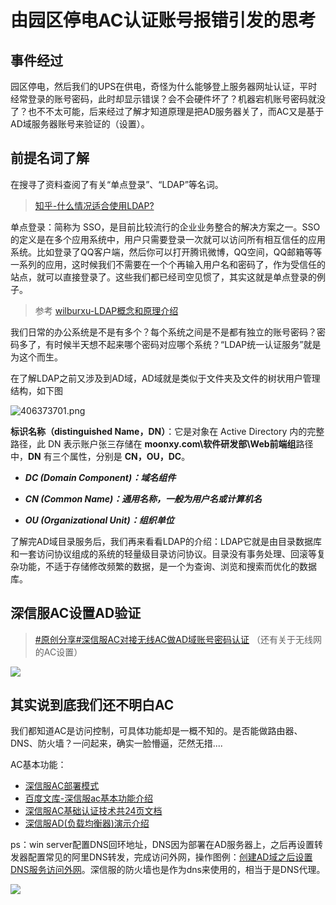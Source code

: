 # 由园区停电AC认证账号报错引发的思考

## 事件经过

园区停电，然后我们的UPS在供电，奇怪为什么能够登上服务器网址认证，平时经常登录的账号密码，此时却显示错误？会不会硬件坏了？机器宕机账号密码就没了？也不不太可能，后来经过了解才知道原理是把AD服务器关了，而AC又是基于AD域服务器账号来验证的（设置）。

## 前提名词了解

在搜寻了资料查阅了有关“单点登录”、“LDAP”等名词。

> [知乎-什么情况适合使用LDAP?](https://www.zhihu.com/question/21594237)

单点登录：简称为 SSO，是目前比较流行的企业业务整合的解决方案之一。SSO的定义是在多个应用系统中，用户只需要登录一次就可以访问所有相互信任的应用系统。比如登录了QQ客户端，然后你可以打开腾讯微博，QQ空间，QQ邮箱等等一系列的应用，这时候我们不需要在一个个再输入用户名和密码了，作为受信任的站点，就可以直接登录了。这些我们都已经司空见惯了，其实这就是单点登录的例子。

> 参考 [wilburxu-LDAP概念和原理介绍](https://www.cnblogs.com/wilburxu/p/9174353.html)

我们日常的办公系统是不是有多个？每个系统之间是不是都有独立的账号密码？密码多了，有时候半天想不起来哪个密码对应哪个系统？“LDAP统一认证服务”就是为这个而生。

在了解LDAP之前又涉及到AD域，AD域就是类似于文件夹及文件的树状用户管理结构，如下图

![406373701.png](https://i.loli.net/2020/11/06/ZSCzbLTfFw4X6K3.png)

**标识名称（distinguished Name，DN）**：它是对象在 Active Directory 内的完整路径，此 DN 表示账户张三存储在 **moonxy.com\软件研发部\Web前端组**路径中，**DN** 有三个属性，分别是 **CN，OU，DC**。

* ***DC (Domain Component)：域名组件***

* ***CN (Common Name)：通用名称，一般为用户名或计算机名***

* ***OU (Organizational Unit)：组织单位***

了解完AD域目录服务后，我们再来看看LDAP的介绍：LDAP它就是由目录数据库和一套访问协议组成的系统的轻量级目录访问协议。目录没有事务处理、回滚等复杂功能，不适于存储修改频繁的数据，是一个为查询、浏览和搜索而优化的数据库。

## 深信服AC设置AD验证

> [\#原创分享#深信服AC对接无线AC做AD域账号密码认证](https://bbs.sangfor.com.cn/forum.php?mod=viewthread&tid=124057)  （还有关于无线网的AC设置）

![ ](https://i.loli.net/2021/01/30/XBc7Jk9GqKVmYyw.png)

## 其实说到底我们还不明白AC

我们都知道AC是访问控制，可具体功能却是一概不知的。是否能做路由器、DNS、防火墙？一问起来，确实一脸懵逼，茫然无措....

AC基本功能：

* [深信服AC部署模式](https://wenku.baidu.com/view/29a9945ca4c30c22590102020740be1e640ecc40.html)
* [百度文库-深信服ac基本功能介绍](https://wenku.baidu.com/view/faac2526250c844769eae009581b6bd97e19bcef.html)
* [深信服AC基础认证技术共24页文档](https://wenku.baidu.com/view/bb19531d534de518964bcf84b9d528ea80c72f93.html)
* [深信服AD(负载均衡器)演示介绍](https://wenku.baidu.com/view/60ad8c999a6648d7c1c708a1284ac850ac02042a.html)

ps：win server配置DNS回环地址，DNS因为部署在AD服务器上，之后再设置转发器配置常见的阿里DNS转发，完成访问外网，操作图例：[创建AD域之后设置DNS服务访问外网](https://www.cnblogs.com/dongcom/p/10440649.html)。深信服的防火墙也是作为dns来使用的，相当于是DNS代理。

![ ](https://i.loli.net/2021/01/30/nVl7voSfOjZJFmK.jpg)

